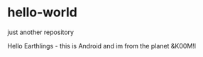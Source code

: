 # hello-world
just another repository

Hello Earthlings -  this is Android and im from the planet &K00M!l
